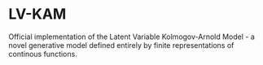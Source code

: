 # LV-KAM
Official implementation of the Latent Variable Kolmogov-Arnold Model -  a novel generative model defined entirely by finite representations of continous functions.

